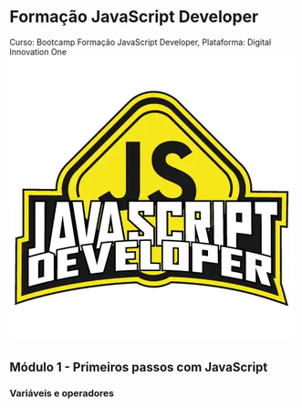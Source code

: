 # Formação JavaScript Developer
Curso: Bootcamp Formação JavaScript Developer, Plataforma: Digital Innovation One
![imagem](/Imagens/Logo_Bootcamp.webp)

## Módulo 1 - Primeiros passos com JavaScript
### Variáveis e operadores
